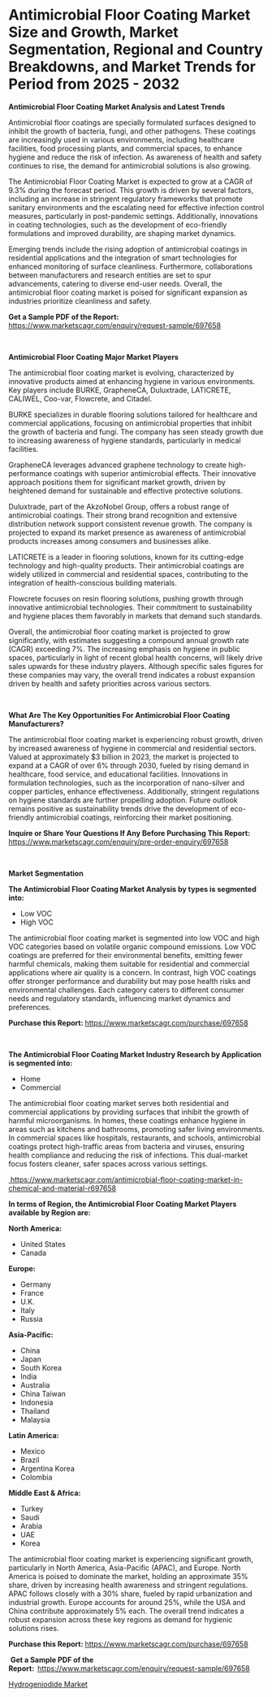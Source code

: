 <p><h1>Antimicrobial Floor Coating Market Size and Growth, Market Segmentation, Regional and Country Breakdowns, and Market Trends for Period from 2025 -  2032</h1></p><p><strong>Antimicrobial Floor Coating Market Analysis and Latest Trends</strong></p>
<p><p>Antimicrobial floor coatings are specially formulated surfaces designed to inhibit the growth of bacteria, fungi, and other pathogens. These coatings are increasingly used in various environments, including healthcare facilities, food processing plants, and commercial spaces, to enhance hygiene and reduce the risk of infection. As awareness of health and safety continues to rise, the demand for antimicrobial solutions is also growing.</p><p>The Antimicrobial Floor Coating Market is expected to grow at a CAGR of 9.3% during the forecast period. This growth is driven by several factors, including an increase in stringent regulatory frameworks that promote sanitary environments and the escalating need for effective infection control measures, particularly in post-pandemic settings. Additionally, innovations in coating technologies, such as the development of eco-friendly formulations and improved durability, are shaping market dynamics.</p><p>Emerging trends include the rising adoption of antimicrobial coatings in residential applications and the integration of smart technologies for enhanced monitoring of surface cleanliness. Furthermore, collaborations between manufacturers and research entities are set to spur advancements, catering to diverse end-user needs. Overall, the antimicrobial floor coating market is poised for significant expansion as industries prioritize cleanliness and safety.</p></p>
<p><strong>Get a Sample PDF of the Report:&nbsp;</strong> <a href="https://www.marketscagr.com/enquiry/request-sample/697658?utm_campaign=1950&utm_medium=2&utm_source=Github&utm_content=ia&utm_term=31032025&utm_id=antimicrobial-floor-coating">https://www.marketscagr.com/enquiry/request-sample/697658</a></p>
<p>&nbsp;</p>
<p><strong>Antimicrobial Floor Coating Major Market Players</strong></p>
<p><p>The antimicrobial floor coating market is evolving, characterized by innovative products aimed at enhancing hygiene in various environments. Key players include BURKE, GrapheneCA, Duluxtrade, LATICRETE, CALIWEL, Coo-var, Flowcrete, and Citadel. </p><p>BURKE specializes in durable flooring solutions tailored for healthcare and commercial applications, focusing on antimicrobial properties that inhibit the growth of bacteria and fungi. The company has seen steady growth due to increasing awareness of hygiene standards, particularly in medical facilities.</p><p>GrapheneCA leverages advanced graphene technology to create high-performance coatings with superior antimicrobial effects. Their innovative approach positions them for significant market growth, driven by heightened demand for sustainable and effective protective solutions.</p><p>Duluxtrade, part of the AkzoNobel Group, offers a robust range of antimicrobial coatings. Their strong brand recognition and extensive distribution network support consistent revenue growth. The company is projected to expand its market presence as awareness of antimicrobial products increases among consumers and businesses alike.</p><p>LATICRETE is a leader in flooring solutions, known for its cutting-edge technology and high-quality products. Their antimicrobial coatings are widely utilized in commercial and residential spaces, contributing to the integration of health-conscious building materials.</p><p>Flowcrete focuses on resin flooring solutions, pushing growth through innovative antimicrobial technologies. Their commitment to sustainability and hygiene places them favorably in markets that demand such standards. </p><p>Overall, the antimicrobial floor coating market is projected to grow significantly, with estimates suggesting a compound annual growth rate (CAGR) exceeding 7%. The increasing emphasis on hygiene in public spaces, particularly in light of recent global health concerns, will likely drive sales upwards for these industry players. Although specific sales figures for these companies may vary, the overall trend indicates a robust expansion driven by health and safety priorities across various sectors.</p></p>
<p>&nbsp;</p>
<p><strong>What Are The Key Opportunities For Antimicrobial Floor Coating Manufacturers?</strong></p>
<p><p>The antimicrobial floor coating market is experiencing robust growth, driven by increased awareness of hygiene in commercial and residential sectors. Valued at approximately $3 billion in 2023, the market is projected to expand at a CAGR of over 6% through 2030, fueled by rising demand in healthcare, food service, and educational facilities. Innovations in formulation technologies, such as the incorporation of nano-silver and copper particles, enhance effectiveness. Additionally, stringent regulations on hygiene standards are further propelling adoption. Future outlook remains positive as sustainability trends drive the development of eco-friendly antimicrobial coatings, reinforcing their market positioning.</p></p>
<p><strong>Inquire or Share Your Questions If Any Before Purchasing This Report:</strong> <a href="https://www.marketscagr.com/enquiry/pre-order-enquiry/697658?utm_campaign=1950&utm_medium=2&utm_source=Github&utm_content=ia&utm_term=31032025&utm_id=antimicrobial-floor-coating">https://www.marketscagr.com/enquiry/pre-order-enquiry/697658</a></p>
<p>&nbsp;</p>
<p><strong>Market Segmentation</strong></p>
<p><strong>The Antimicrobial Floor Coating Market Analysis by types is segmented into:</strong></p>
<p><ul><li>Low VOC</li><li>High VOC</li></ul></p>
<p><p>The antimicrobial floor coating market is segmented into low VOC and high VOC categories based on volatile organic compound emissions. Low VOC coatings are preferred for their environmental benefits, emitting fewer harmful chemicals, making them suitable for residential and commercial applications where air quality is a concern. In contrast, high VOC coatings offer stronger performance and durability but may pose health risks and environmental challenges. Each category caters to different consumer needs and regulatory standards, influencing market dynamics and preferences.</p></p>
<p><strong>Purchase this Report:&nbsp;</strong><a href="https://www.marketscagr.com/purchase/697658?utm_campaign=1950&utm_medium=2&utm_source=Github&utm_content=ia&utm_term=31032025&utm_id=antimicrobial-floor-coating">https://www.marketscagr.com/purchase/697658</a></p>
<p>&nbsp;</p>
<p><strong>The Antimicrobial Floor Coating Market Industry Research by Application is segmented into:</strong></p>
<p><ul><li>Home</li><li>Commercial</li></ul></p>
<p><p>The antimicrobial floor coating market serves both residential and commercial applications by providing surfaces that inhibit the growth of harmful microorganisms. In homes, these coatings enhance hygiene in areas such as kitchens and bathrooms, promoting safer living environments. In commercial spaces like hospitals, restaurants, and schools, antimicrobial coatings protect high-traffic areas from bacteria and viruses, ensuring health compliance and reducing the risk of infections. This dual-market focus fosters cleaner, safer spaces across various settings.</p></p>
<p><a href="https://www.marketscagr.com/antimicrobial-floor-coating-market-in-chemical-and-material-r697658?utm_campaign=1950&utm_medium=2&utm_source=Github&utm_content=ia&utm_term=31032025&utm_id=antimicrobial-floor-coating">&nbsp;https://www.marketscagr.com/antimicrobial-floor-coating-market-in-chemical-and-material-r697658</a></p>
<p><strong>In terms of Region, the Antimicrobial Floor Coating Market Players available by Region are:</strong></p>
<p>
    <p> <strong> North America: </strong>
        <ul>
            <li>United States</li>
            <li>Canada</li>
        </ul>
        </p> 
    <p> <strong> Europe: </strong>
        <ul>
            <li>Germany</li>
            <li>France</li>
            <li>U.K.</li>
            <li>Italy</li>
            <li>Russia</li>
        </ul>
        </p> 
    <p> <strong> Asia-Pacific: </strong>
        <ul>
            <li>China</li>
            <li>Japan</li>
            <li>South Korea</li>
            <li>India</li>
            <li>Australia</li>
            <li>China Taiwan</li>
            <li>Indonesia</li>
            <li>Thailand</li>
            <li>Malaysia</li>
        </ul>
        </p> 
    <p> <strong> Latin America: </strong>
        <ul>
            <li>Mexico</li>
            <li>Brazil</li>
            <li>Argentina Korea</li>
            <li>Colombia</li>
        </ul>
        </p> 
    <p> <strong> Middle East & Africa: </strong>
        <ul>
            <li>Turkey</li>
            <li>Saudi</li>
            <li>Arabia</li>
            <li>UAE</li>
            <li>Korea</li>
        </ul>
    </p>
    </p>
<p><p>The antimicrobial floor coating market is experiencing significant growth, particularly in North America, Asia-Pacific (APAC), and Europe. North America is poised to dominate the market, holding an approximate 35% share, driven by increasing health awareness and stringent regulations. APAC follows closely with a 30% share, fueled by rapid urbanization and industrial growth. Europe accounts for around 25%, while the USA and China contribute approximately 5% each. The overall trend indicates a robust expansion across these key regions as demand for hygienic solutions rises.</p></p>
<p><strong>Purchase this Report: </strong><a href="https://www.marketscagr.com/purchase/697658?utm_campaign=1950&utm_medium=2&utm_source=Github&utm_content=ia&utm_term=31032025&utm_id=antimicrobial-floor-coating">https://www.marketscagr.com/purchase/697658</a></p>
<p>&nbsp;<strong>Get a Sample PDF of the Report:&nbsp;&nbsp;</strong><a href="https://www.marketscagr.com/enquiry/request-sample/697658?utm_campaign=1950&utm_medium=2&utm_source=Github&utm_content=ia&utm_term=31032025&utm_id=antimicrobial-floor-coating">https://www.marketscagr.com/enquiry/request-sample/697658</a></p>
<p><strong></strong></p>
<p><p><a href="https://github.com/aaryaheron0c/Market-Research-Report-List-1/blob/main/hydrogeniodide-market.md?utm_campaign=1950&utm_medium=2&utm_source=Github&utm_content=ia&utm_term=31032025&utm_id=antimicrobial-floor-coating">Hydrogeniodide Market</a></p></p>